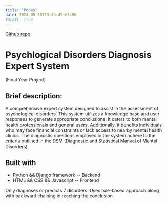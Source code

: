 ```yaml
---
title: "Pddes"
date: 2024-05-28T19:40:49+03:00
#draft: true
---
```

[Github repo](https://github.com/MM58-crypto/PDDES)

# Psychlogical Disorders Diagnosis Expert System 
(Final Year Project) 

## Brief description:
A comprehensive expert system designed to assist in the assessment of psychological disorders. This system utilizes a knowledge base and user responses to generate appropriate conclusions. It caters to both mental health professionals and general users. 
Additionally, it benefits individuals who may face financial constraints or lack access to nearby mental health clinics. The diagnostic questions employed in the system adhere to the criteria outlined in the DSM (Diagnostic and Statistical Manual of Mental Disorders)


## Built with 
- Python && Django framework -- Backend 
- HTML && CSS && Javascript -- Frontend

Only diagnoses or predicts 7 disorders.
Uses rule-based approach along with backward chaining in reaching the conclusion.











